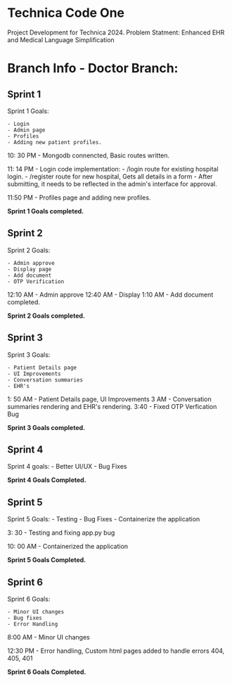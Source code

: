 # Technica Code One
Project Development for Technica 2024. Problem Statment: Enhanced EHR and Medical Language Simplification

# Branch Info - Doctor Branch:

## Sprint 1

Sprint 1 Goals:

    - Login
    - Admin page
    - Profiles
    - Adding new patient profiles.



10: 30 PM - Mongodb connencted, Basic routes written.

11: 14 PM - Login code implementation: 
    -  /login route for existing hospital login. 
    - /register route for new hospital, Gets all details in a form - After submitting, it needs to be reflected in the admin's interface for approval.
  
11:50 PM - Profiles page and adding new profiles.

**Sprint 1 Goals completed.**




## Sprint 2

Sprint 2 Goals:

    - Admin approve
    - Display page
    - Add document
    - OTP Verification

12:10 AM - Admin approve
12:40 AM - Display
1:10 AM  - Add document completed.

**Sprint 2 Goals completed.**


## Sprint 3

Sprint 3 Goals:

    - Patient Details page
    - UI Improvements
    - Conversation summaries 
    - EHR's
  
  
1: 50 AM - Patient Details page, UI Improvements
3 AM     - Conversation summaries rendering and EHR's rendering.
3:40     - Fixed OTP Verfication Bug


**Sprint 3 Goals completed.**



## Sprint 4

Sprint 4 goals:
    - Better UI/UX
    - Bug Fixes


**Sprint 4 Goals Completed.**


## Sprint 5

Sprint 5 Goals:
    - Testing
    - Bug Fixes
    - Containerize the application

3: 30 - Testing and fixing app.py bug

10: 00 AM - Containerized the application



**Sprint 5 Goals Completed.**


## Sprint 6
Sprint 6 Goals:

    - Minor UI changes
    - Bug fixes
    - Error Handling
  

8:00 AM - Minor UI changes

12:30 PM - Error handling, Custom html pages added to handle errors 404, 405, 401

**Sprint 6 Goals Completed.**
